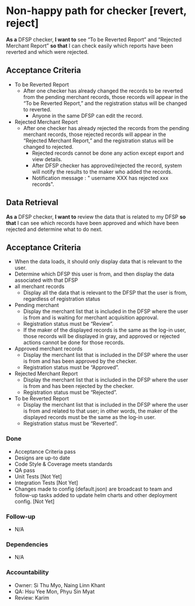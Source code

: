 # Non-happy path for checker [revert, reject] 

 **As a** DFSP checker,  **I want to** see “To be Reverted Report” and “Rejected Merchant Report” **so that** I can check easily which reports have been reverted and which were rejected.  

## Acceptance Criteria 

* To be Reverted Report
  * After one checker has already changed the records to be reverted from the pending merchant records, those records will appear in the “To be Reverted Report,” and the registration status will be changed to reverted.
    * Anyone in the same DFSP can edit the record.
* Rejected Merchant Report
  * After one checker has already rejected the records from the pending merchant records, those rejected records will appear in the “Rejected Merchant Report,” and the registration status will be changed to rejected. 
    * Rejected records cannot be done any action except export and view details. 
    * After DFSP checker has approved/rejected the record, system will notify the results to the maker who added the records.
    * Notification message : " username XXX has rejected xxx records".


## Data Retrieval

 **As a** DFSP checker, **I want to** review the data that is related to my DFSP **so that** I can see which records have been approved and which have been rejected and determine what to do next.  

## Acceptance Criteria 

 * When the data loads, it should only display data that is relevant to the user. 
* Determine which DFSP this user is from, and then display the data associated with that DFSP
* all merchant records 
    * Display all the data that is relevant to the DFSP that the user is from, regardless of registration status 
* Pending merchant 
    * Display the merchant list that is included in the DFSP where the user is from and is waiting for merchant acquisition approval. 
    * Registration status must be “Review”. 
    * If the maker of the displayed records is the same as the log-in user, those records will be displayed in gray, and approved or rejected actions cannot be done for those records. 
* Approved merchant records 
    * Display the merchant list that is included in the DFSP where the user is from and has been approved by the checker. 
    * Registration status must be “Approved”. 
* Rejected Merchant Report   
    * Display the merchant list that is included in the DFSP where the user is from and has been rejected by the checker. 
    * Registration status must be “Rejected”. 
* To be Reverted Report   
    * Display the merchant list that is included in the DFSP where the user is from and related to that user; in other words, the maker of the displayed records must be the same as the log-in user. 
    * Registration status must be “Reverted”. 


### Done
 * Acceptance Criteria pass 
 * Designs are up-to date 
 * Code Style & Coverage meets standards 
 * QA pass 
 * Unit Tests [Not Yet]
 * Integration Tests [Not Yet] 
 * Changes made to config (default.json) are broadcast to team and follow-up tasks added to update helm charts and other deployment config. [Not Yet]


### Follow-up 
 * N/A 
  

### Dependencies
 * N/A 

  
### Accountability
 * Owner: Si Thu Myo, Naing Linn Khant
 * QA: Hsu Yee Mon, Phyu Sin Myat  
 * Review: Karim